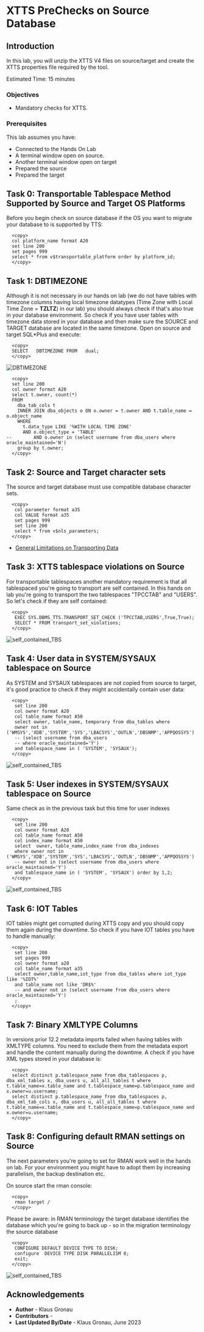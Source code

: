 # XTTS PreChecks on Source Database

## Introduction

In this lab, you will unzip the XTTS V4 files on source/target and create the XTTS properties file required by the tool.

Estimated Time: 15 minutes

### Objectives

- Mandatory checks for XTTS.


### Prerequisites

This lab assumes you have:

- Connected to the Hands On Lab
- A terminal window open on source.
- Another terminal window open on target
- Prepared the source
- Prepared the target

## Task 0: Transportable Tablespace Method Supported by Source and Target OS Platforms
Before you begin check on source database if the OS you want to migrate your database to is supported by TTS:
  ```
    <copy>
    col platform_name format A20
    set line 200
    set pages 999
    select * from v$transportable_platform order by platform_id;
    </copy>
  ```


## Task 1: DBTIMEZONE
Although it is not necessary in our hands on lab (we do not have tables with timezone columns having local timezone datatypes (Time Zone with Local Time Zone = __TZLTZ__) in our lab) you should always check if that's also true in your database environment. So check if you have user tables with timezone data stored in your database and then make sure the SOURCE and TARGET database are located in the same timezone. 
Open on source and target SQL*Plus and execute:
  ```
    <copy>
    SELECT   DBTIMEZONE FROM   dual;
    </copy>
  ```
![DBTIMEZONE](./images/DBTIMEZONE.png " ")

  ```
    <copy>
    set line 200
    col owner format A20
    select t.owner, count(*)
    FROM
      dba_tab_cols t
      INNER JOIN dba_objects o ON o.owner = t.owner AND t.table_name = o.object_name
      WHERE
        t.data_type LIKE '%WITH LOCAL TIME ZONE' 
        AND o.object_type = 'TABLE' 
--        AND o.owner in (select username from dba_users where oracle_maintained='N')
      group by t.owner;
    </copy>
  ```


## Task 2: Source and Target character sets 
The source and target database must use compatible database character sets.

  ```
    <copy>
     col parameter format a35
     col VALUE format a35
     set pages 999
     set line 200
     select * from v$nls_parameters;
    </copy>
  ```
* [General Limitations on Transporting Data](https://docs.oracle.com/en/database/oracle/oracle-database/19/spucd/general-limitations-on-transporting-data.html#GUID-28800719-6CB9-4A71-95DD-4B61AA603173)


## Task 3: XTTS tablespace violations on Source  
For transportable tablespaces another mandatory requirement is that all tablespaced you're going to transport are self contained.
In this hands on lab you're going to transport the two tablespaces "TPCCTAB" and "USERS". So let's check if they are self contained:

  ```
    <copy>
     EXEC SYS.DBMS_TTS.TRANSPORT_SET_CHECK ('TPCCTAB,USERS',True,True);
     SELECT * FROM transport_set_violations;
    </copy>
  ```
![self_contained_TBS](./images/self_contained_TBS.png " ")

## Task 4: User data in SYSTEM/SYSAUX tablespace on Source
As SYSTEM and SYSAUX tablespaces are not copied from source to target, it's good practice to check if they might accidentally contain user data:

  ```
    <copy>
     set line 200
     col owner format A20
     col table_name format A50
     select owner, table_name, temporary from dba_tables where 
     owner not in ('WMSYS','XDB','SYSTEM','SYS','LBACSYS','OUTLN','DBSNMP','APPQOSSYS')
     -- (select username from dba_users 
     -- where oracle_maintained='Y') 
     and tablespace_name in ( 'SYSTEM', 'SYSAUX');
    </copy>
  ```
![self_contained_TBS](./images/check_user_data_system_sysaux.png " ")


## Task 5: User indexes in SYSTEM/SYSAUX tablespace on Source
Same check as in the previous task but this time for user indexes

  ```
    <copy>
     set line 200
     col owner format A20
     col table_name format A50
     col index_name format A50
     select  owner, table_name,index_name from dba_indexes
     where owner not in ('WMSYS','XDB','SYSTEM','SYS','LBACSYS','OUTLN','DBSNMP','APPQOSSYS')
     -- owner not in (select username from dba_users where oracle_maintained='Y') 
     and tablespace_name in ( 'SYSTEM', 'SYSAUX') order by 1,2;
    </copy>
  ```
![self_contained_TBS](./images/check_user_indexes_system_sysaux.png " ")

## Task 6: IOT Tables
IOT tables might get corrupted during XTTS copy and you should copy them again during the downtime. So check if you have IOT tables you have to handle  manually:
  ```
    <copy>
     set line 200
     set pages 999
     col owner format a20
     col table_name format a35
     select owner,table_name,iot_type from dba_tables where iot_type like '%IOT%' 
     and table_name not like 'DR$%' 
     -- and owner not in (select username from dba_users where oracle_maintained='Y')
     ;
    </copy>
  ```


## Task 7: Binary XMLTYPE Columns
In versions prior 12.2 metadata imports failed when having tables with XMLTYPE columns. You need to exclude them from the metadata export and handle the content manually during  the downtime. A check if you have XML types stored in your database is:

  ```
    <copy>
    select distinct p.tablespace_name from dba_tablespaces p, dba_xml_tables x, dba_users u, all_all_tables t where t.table_name=x.table_name and t.tablespace_name=p.tablespace_name and x.owner=u.username;
    select distinct p.tablespace_name from dba_tablespaces p, dba_xml_tab_cols x, dba_users u, all_all_tables t where t.table_name=x.table_name and t.tablespace_name=p.tablespace_name and x.owner=u.username;
    </copy>
  ```

## Task 8: Configuring default RMAN settings on Source
The next parameters you're going to set for RMAN work well in the hands on lab. For your environment you might have to adopt them by increasing parallelism, the backup destination etc.

On source start the rman console: 

  ```
    <copy>
     rman target /
    </copy>
  ```

Please be aware:
in RMAN terminology the target database identifies the database which you're going to back up - so in the migration terminology the source database

  ```
    <copy>
     CONFIGURE DEFAULT DEVICE TYPE TO DISK;
     configure  DEVICE TYPE DISK PARALLELISM 8;
     exit;
    </copy>
  ```
![self_contained_TBS](./images/rman_default_target_settings.png " ")







## Acknowledgements
* **Author** - Klaus Gronau
* **Contributors** -  
* **Last Updated By/Date** - Klaus Gronau, June 2023
